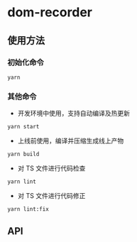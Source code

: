 # dom-recorder

## 使用方法

### 初始化命令
```
yarn
```

### 其他命令

* 开发环境中使用，支持自动编译及热更新
```
yarn start
```

* 上线前使用，编译并压缩生成线上产物
```
yarn build
```

* 对 TS 文件进行代码检查
```
yarn lint
```

* 对 TS 文件进行代码修正
```
yarn lint:fix
```



## API